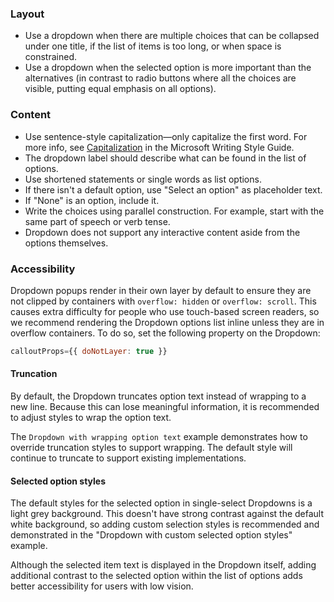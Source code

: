 ### Layout

- Use a dropdown when there are multiple choices that can be collapsed under one title, if the list of items is too long, or when space is constrained.
- Use a dropdown when the selected option is more important than the alternatives (in contrast to radio buttons where all the choices are visible, putting equal emphasis on all options).

### Content

- Use sentence-style capitalization—only capitalize the first word. For more info, see [Capitalization](https://docs.microsoft.com/style-guide/capitalization) in the Microsoft Writing Style Guide.
- The dropdown label should describe what can be found in the list of options.
- Use shortened statements or single words as list options.
- If there isn't a default option, use "Select an option" as placeholder text.
- If "None" is an option, include it.
- Write the choices using parallel construction. For example, start with the same part of speech or verb tense.
- Dropdown does not support any interactive content aside from the options themselves.

### Accessibility

Dropdown popups render in their own layer by default to ensure they are not clipped by containers with `overflow: hidden` or `overflow: scroll`. This causes extra difficulty for people who use touch-based screen readers, so we recommend rendering the Dropdown options list inline unless they are in overflow containers. To do so, set the following property on the Dropdown:

```jsx
calloutProps={{ doNotLayer: true }}
```

#### Truncation

By default, the Dropdown truncates option text instead of wrapping to a new line.
Because this can lose meaningful information, it is recommended to adjust styles to wrap the option text.

The `Dropdown with wrapping option text` example demonstrates how to override truncation styles to support wrapping. The default style will continue to truncate to support existing implementations.

#### Selected option styles

The default styles for the selected option in single-select Dropdowns is a light grey background. This doesn't have strong contrast against the default white background, so adding custom selection styles is recommended and demonstrated in the "Dropdown with custom selected option styles" example.

Although the selected item text is displayed in the Dropdown itself, adding additional contrast to the selected option within the list of options adds better accessibility for users with low vision.
